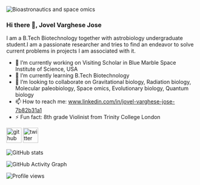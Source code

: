 ![Bioastronautics and space omics](https://pbs.twimg.com/profile_banners/1423164071860342793/1628240120/1080x360)
### Hi there 👋, Jovel Varghese Jose

I am a B.Tech Biotechnology together with astrobiology undergraduate student.I am a passionate researcher and tries to find an endeavor to solve current problems in projects I am associated with it.

- 🔭 I’m currently working on Visiting Scholar in Blue Marble Space Institute of Science, USA 
- 🌱 I’m currently learning B.Tech Biotechnology 
- 👯 I’m looking to collaborate on Gravitational biology, Radiation biology, Molecular paleobiology, Space omics, Evolutionary biology, Quantum biology 
- 📫 How to reach me: www.linkedin.com/in/jovel-varghese-jose-7b82b31a1
- ⚡ Fun fact: 8th grade Violinist from Trinity College London 


[<img src='https://cdn.jsdelivr.net/npm/simple-icons@3.0.1/icons/github.svg' alt='github' height='40'>](https://github.com/MicroboyJovel)  [<img src='https://cdn.jsdelivr.net/npm/simple-icons@3.0.1/icons/twitter.svg' alt='twitter' height='40'>](https://twitter.com/gravityboyJovel)   

![GitHub stats](https://github-readme-stats.vercel.app/api?username=MicroboyJovel&show_icons=true&count_private=true)  

![GitHub Activity Graph](https://activity-graph.herokuapp.com/graph?username=MicroboyJovel)  

![Profile views](https://gpvc.arturio.dev/MicroboyJovel)  
